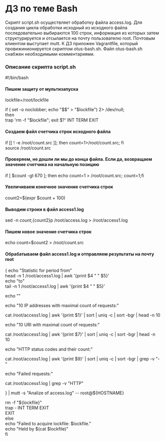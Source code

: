 # ДЗ по теме Bash

Скрипт script.sh осуществляет обработку файла access.log. Для создания
цикла обработки исходный из исходного файла последовательно выбираются
100 строк, информация из которых затем структурируется и отсылается на
почту пользователю root. Почтовым клиентом выступает mutt. К ДЗ приложен
Vagrantfile, который провижинионируется скриптом otus-bash.sh.
Файл otus-bash.sh снабжен необходимыми комментариями.

### Описание скрипта script.sh

#!/bin/bash

#### Пишем защиту от мультизапуска

lockfile=/root/lockfile

if ( set -o noclobber; echo "$$" > "$lockfile") 2> /dev/null;   
then  
  trap 'rm -f "$lockfile"; exit $?' INT TERM EXIT  

#### Создаем файл счетчика строк исходного файла  

  if [[ ! -e /root/count.src ]]; then count=1>/root/count.src; fi  
  source /root/count.src  

#### Проверяем, не дошли ли мы до конца файла. Если да, возвращаем значение счетчика на начальную позицию

  if [ $count -gt 670 ]; then echo count=1 > /root/count.src; count=1;fi  

#### Увеличиваем конечное значение счетчика строк

  count2=$(expr $count + 100)

#### Выводим строки в файл access1.log 

  sed -n $count,${count2}p /root/access.log > /root/access1.log

#### Пишем новое значение счетчика строк

  echo count=$count2 > /root/count.src


#### Обрабатываем файл access1.log и отправляем результаты на почту root 
  {
  echo "Statistic for period from"  
  head -n 1 /root/access1.log | awk '{print $4 " " $5}'  
  echo "to"  
  tail -n 1 /root/access1.log | awk '{print $4 " " $5}'  

  echo ""  

  echo "10 IP addresses with maximal count of requests:"  

  cat /root/access1.log | awk '{print $1}' | sort | uniq -c | sort -bgr | head -n 10  

  echo "10 URI with maximal count of requests:"  

  cat /root/access1.log | awk '{print $7}' | sort | uniq -c | sort -bgr | head -n 10  

  echo "HTTP status codes and their count:"  

  cat /root/access1.log | awk '{print $9}' | sort | uniq -c | sort -bgr | grep -v "-"  
  
  echo "Failed requests:"  
  
  cat /root/access1.log | grep -v "HTTP"  

  } | mutt -s "Analize of access.log" -- root@${HOSTNAME}  


  rm -f "${lockfile}"  
  trap - INT TERM EXIT  
 EXIT  
else    
  echo "Failed to acquire lockfile: $lockfile."  
  echo "Held by $(cat $lockfile)"  
fi  
